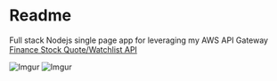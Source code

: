 # Readme

Full stack Nodejs single page app for leveraging my AWS API Gateway [Finance Stock Quote/Watchlist API](https://github.com/lbrenman/my-lambda-javascript-apis/tree/master/Finance)

![Imgur](https://i.imgur.com/sjbLqlp.png)
![Imgur](https://i.imgur.com/iezFwIW.png)